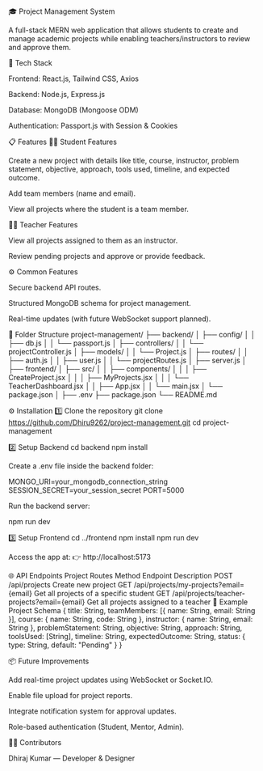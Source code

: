 🎓 Project Management System

A full-stack MERN web application that allows students to create and manage academic projects while enabling teachers/instructors to review and approve them.

🚀 Tech Stack

Frontend: React.js, Tailwind CSS, Axios

Backend: Node.js, Express.js

Database: MongoDB (Mongoose ODM)

Authentication: Passport.js with Session & Cookies

📋 Features
🧑‍🎓 Student Features

Create a new project with details like title, course, instructor, problem statement, objective, approach, tools used, timeline, and expected outcome.

Add team members (name and email).

View all projects where the student is a team member.

👩‍🏫 Teacher Features

View all projects assigned to them as an instructor.

Review pending projects and approve or provide feedback.

⚙️ Common Features

Secure backend API routes.

Structured MongoDB schema for project management.

Real-time updates (with future WebSocket support planned).

🧩 Folder Structure
project-management/
├── backend/
│   ├── config/
│   │   ├── db.js
│   │   └── passport.js
│   ├── controllers/
│   │   └── projectController.js
│   ├── models/
│   │   └── Project.js
│   ├── routes/
│   │   ├── auth.js
│   │   ├── user.js
│   │   └── projectRoutes.js
│   ├── server.js
│
├── frontend/
│   ├── src/
│   │   ├── components/
│   │   │   ├── CreateProject.jsx
│   │   │   ├── MyProjects.jsx
│   │   │   └── TeacherDashboard.jsx
│   │   ├── App.jsx
│   │   └── main.jsx
│   └── package.json
│
├── .env
├── package.json
└── README.md

⚙️ Installation
1️⃣ Clone the repository
git clone https://github.com/Dhiru9262/project-management.git
cd project-management

2️⃣ Setup Backend
cd backend
npm install


Create a .env file inside the backend folder:

MONGO_URI=your_mongodb_connection_string
SESSION_SECRET=your_session_secret
PORT=5000


Run the backend server:

npm run dev

3️⃣ Setup Frontend
cd ../frontend
npm install
npm run dev


Access the app at:
👉 http://localhost:5173

🌐 API Endpoints
Project Routes
Method	Endpoint	Description
POST	/api/projects	Create new project
GET	/api/projects/my-projects?email={email}	Get all projects of a specific student
GET	/api/projects/teacher-projects?email={email}	Get all projects assigned to a teacher
🧠 Example Project Schema
{
  title: String,
  teamMembers: [{ name: String, email: String }],
  course: { name: String, code: String },
  instructor: { name: String, email: String },
  problemStatement: String,
  objective: String,
  approach: String,
  toolsUsed: [String],
  timeline: String,
  expectedOutcome: String,
  status: { type: String, default: "Pending" }
}

📦 Future Improvements

Add real-time project updates using WebSocket or Socket.IO.

Enable file upload for project reports.

Integrate notification system for approval updates.

Role-based authentication (Student, Mentor, Admin).

👨‍💻 Contributors

Dhiraj Kumar — Developer & Designer
